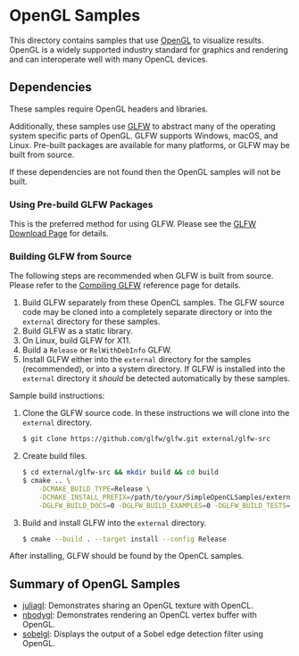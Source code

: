 # OpenGL Samples

This directory contains samples that use [OpenGL](https://www.khronos.org/opengl/) to visualize results.
OpenGL is a widely supported industry standard for graphics and rendering and can interoperate well with many OpenCL devices.

## Dependencies

These samples require OpenGL headers and libraries.

Additionally, these samples use [GLFW](https://www.glfw.org/) to abstract many of the operating system specific parts of OpenGL.
GLFW supports Windows, macOS, and Linux.
Pre-built packages are available for many platforms, or GLFW may be built from source.

If these dependencies are not found then the OpenGL samples will not be built.

### Using Pre-build GLFW Packages

This is the preferred method for using GLFW.
Please see the [GLFW Download Page](https://www.glfw.org/download.html) for details.

### Building GLFW from Source

The following steps are recommended when GLFW is built from source.
Please refer to the [Compiling GLFW](https://www.glfw.org/docs/latest/compile_guide.html) reference page for details.

1. Build GLFW separately from these OpenCL samples.
The GLFW source code may be cloned into a completely separate directory or into the `external` directory for these samples.
2. Build GLFW as a static library.
3. On Linux, build GLFW for X11.
3. Build a `Release` or `RelWithDebInfo` GLFW.
4. Install GLFW either into the `external` directory for the samples (recommended), or into a system directory.
If GLFW is installed into the `external` directory it _should_ be detected automatically by these samples.

Sample build instructions:

1. Clone the GLFW source code.
In these instructions we will clone into the `external` directory.

    ```sh
    $ git clone https://github.com/glfw/glfw.git external/glfw-src
    ```

2. Create build files.

    ```sh
    $ cd external/glfw-src && mkdir build && cd build
    $ cmake .. \
        -DCMAKE_BUILD_TYPE=Release \
        -DCMAKE_INSTALL_PREFIX=/path/to/your/SimpleOpenCLSamples/external/glfw \
        -DGLFW_BUILD_DOCS=0 -DGLFW_BUILD_EXAMPLES=0 -DGLFW_BUILD_TESTS=0
    ```

3. Build and install GLFW into the `external` directory.

    ```sh
    $ cmake --build . --target install --config Release
    ```

After installing, GLFW should be found by the OpenCL samples.

## Summary of OpenGL Samples

* [juliagl](./00_juliagl): Demonstrates sharing an OpenGL texture with OpenCL.
* [nbodygl](./01_nbodygl): Demonstrates rendering an OpenCL vertex buffer with OpenGL.
* [sobelgl](./01_sobelgl): Displays the output of a Sobel edge detection filter using OpenGL.
